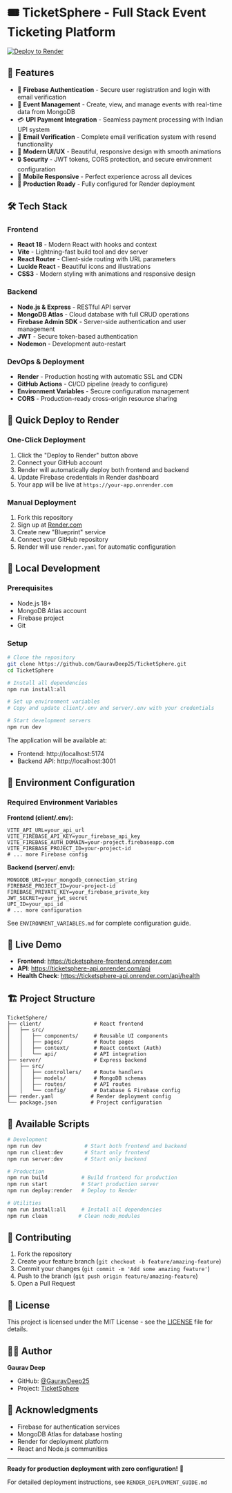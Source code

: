 # 🎟️ TicketSphere - Full Stack Event Ticketing Platform

[![Deploy to Render](https://render.com/images/deploy-to-render-button.svg)](https://render.com/deploy?repo=https://github.com/GauravDeep25/TicketSphere)

## 🌟 Features

- 🔐 **Firebase Authentication** - Secure user registration and login with email verification
- 🎫 **Event Management** - Create, view, and manage events with real-time data from MongoDB
- 💳 **UPI Payment Integration** - Seamless payment processing with Indian UPI system
- 📧 **Email Verification** - Complete email verification system with resend functionality
- 🎨 **Modern UI/UX** - Beautiful, responsive design with smooth animations
- 🔒 **Security** - JWT tokens, CORS protection, and secure environment configuration
- 📱 **Mobile Responsive** - Perfect experience across all devices
- 🚀 **Production Ready** - Fully configured for Render deployment

## 🛠️ Tech Stack

### Frontend
- **React 18** - Modern React with hooks and context
- **Vite** - Lightning-fast build tool and dev server
- **React Router** - Client-side routing with URL parameters
- **Lucide React** - Beautiful icons and illustrations
- **CSS3** - Modern styling with animations and responsive design

### Backend  
- **Node.js & Express** - RESTful API server
- **MongoDB Atlas** - Cloud database with full CRUD operations
- **Firebase Admin SDK** - Server-side authentication and user management
- **JWT** - Secure token-based authentication
- **Nodemon** - Development auto-restart

### DevOps & Deployment
- **Render** - Production hosting with automatic SSL and CDN
- **GitHub Actions** - CI/CD pipeline (ready to configure)
- **Environment Variables** - Secure configuration management
- **CORS** - Production-ready cross-origin resource sharing

## 🚀 Quick Deploy to Render

### One-Click Deployment
1. Click the "Deploy to Render" button above
2. Connect your GitHub account
3. Render will automatically deploy both frontend and backend
4. Update Firebase credentials in Render dashboard
5. Your app will be live at `https://your-app.onrender.com`

### Manual Deployment
1. Fork this repository
2. Sign up at [Render.com](https://render.com)
3. Create new "Blueprint" service
4. Connect your GitHub repository
5. Render will use `render.yaml` for automatic configuration

## 🔧 Local Development

### Prerequisites
- Node.js 18+
- MongoDB Atlas account
- Firebase project
- Git

### Setup
```bash
# Clone the repository
git clone https://github.com/GauravDeep25/TicketSphere.git
cd TicketSphere

# Install all dependencies
npm run install:all

# Set up environment variables
# Copy and update client/.env and server/.env with your credentials

# Start development servers
npm run dev
```

The application will be available at:
- Frontend: http://localhost:5174
- Backend API: http://localhost:3001

## 🔐 Environment Configuration

### Required Environment Variables

**Frontend (client/.env):**
```env
VITE_API_URL=your_api_url
VITE_FIREBASE_API_KEY=your_firebase_api_key
VITE_FIREBASE_AUTH_DOMAIN=your-project.firebaseapp.com
VITE_FIREBASE_PROJECT_ID=your-project-id
# ... more Firebase config
```

**Backend (server/.env):**
```env
MONGODB_URI=your_mongodb_connection_string
FIREBASE_PROJECT_ID=your-project-id
FIREBASE_PRIVATE_KEY=your_firebase_private_key
JWT_SECRET=your_jwt_secret
UPI_ID=your_upi_id
# ... more configuration
```

See `ENVIRONMENT_VARIABLES.md` for complete configuration guide.

## 📱 Live Demo

- **Frontend**: https://ticketsphere-frontend.onrender.com
- **API**: https://ticketsphere-api.onrender.com/api
- **Health Check**: https://ticketsphere-api.onrender.com/api/health

## 🏗️ Project Structure

```
TicketSphere/
├── client/                 # React frontend
│   ├── src/
│   │   ├── components/     # Reusable UI components
│   │   ├── pages/          # Route pages
│   │   ├── context/        # React context (Auth)
│   │   └── api/            # API integration
├── server/                 # Express backend
│   ├── src/
│   │   ├── controllers/    # Route handlers
│   │   ├── models/         # MongoDB schemas
│   │   ├── routes/         # API routes
│   │   └── config/         # Database & Firebase config
├── render.yaml            # Render deployment config
└── package.json           # Project configuration
```

## 🔄 Available Scripts

```bash
# Development
npm run dev              # Start both frontend and backend
npm run client:dev       # Start only frontend
npm run server:dev       # Start only backend

# Production
npm run build           # Build frontend for production
npm run start           # Start production server
npm run deploy:render   # Deploy to Render

# Utilities
npm run install:all     # Install all dependencies
npm run clean          # Clean node_modules
```

## 🤝 Contributing

1. Fork the repository
2. Create your feature branch (`git checkout -b feature/amazing-feature`)
3. Commit your changes (`git commit -m 'Add some amazing feature'`)
4. Push to the branch (`git push origin feature/amazing-feature`)
5. Open a Pull Request

## 📄 License

This project is licensed under the MIT License - see the [LICENSE](LICENSE) file for details.

## 👨‍💻 Author

**Gaurav Deep**
- GitHub: [@GauravDeep25](https://github.com/GauravDeep25)
- Project: [TicketSphere](https://github.com/GauravDeep25/TicketSphere)

## 🙏 Acknowledgments

- Firebase for authentication services
- MongoDB Atlas for database hosting
- Render for deployment platform
- React and Node.js communities

---

**Ready for production deployment with zero configuration!** 🚀

For detailed deployment instructions, see `RENDER_DEPLOYMENT_GUIDE.md`
